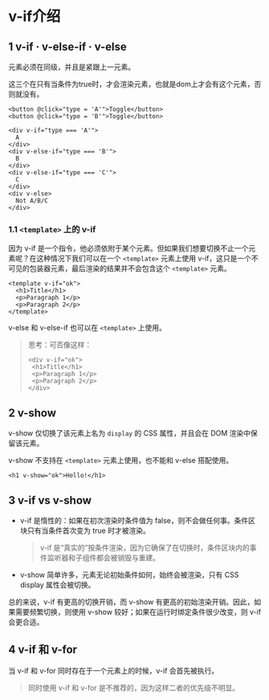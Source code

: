# v-if介绍

## 1 v-if · v-else-if · v-else

元素必须在同级，并且是紧跟上一元素。

这三个在只有当条件为true时，才会渲染元素，也就是dom上才会有这个元素，否则就没有。

```
<button @click="type = 'A'">Toggle</button>
<button @click="type = 'B'">Toggle</button>

<div v-if="type === 'A'">
  A
</div>
<div v-else-if="type === 'B'">
  B
</div>
<div v-else-if="type === 'C'">
  C
</div>
<div v-else>
  Not A/B/C
</div>
```

### 1.1 `<template>` 上的 v-if

因为 v-if 是一个指令，他必须依附于某个元素。但如果我们想要切换不止一个元素呢？在这种情况下我们可以在一个 `<template>` 元素上使用 v-if，这只是一个不可见的包装器元素，最后渲染的结果并不会包含这个 `<template>` 元素。

```
<template v-if="ok">
  <h1>Title</h1>
  <p>Paragraph 1</p>
  <p>Paragraph 2</p>
</template>
```

v-else 和 v-else-if 也可以在 `<template>` 上使用。

>思考：可否像这样：
>```
><div v-if="ok">
>  <h1>Title</h1>
>  <p>Paragraph 1</p>
>  <p>Paragraph 2</p>
></div>
>```

## 2 v-show

v-show 仅切换了该元素上名为 `display` 的 CSS 属性，并且会在 DOM 渲染中保留该元素。

v-show 不支持在 `<template>` 元素上使用，也不能和 v-else 搭配使用。

```
<h1 v-show="ok">Hello!</h1>
```

## 3 v-if vs v-show

* v-if 是惰性的：如果在初次渲染时条件值为 false，则不会做任何事。条件区块只有当条件首次变为 true 时才被渲染。
    >v-if 是“真实的”按条件渲染，因为它确保了在切换时，条件区块内的事件监听器和子组件都会被销毁与重建。

* v-show 简单许多，元素无论初始条件如何，始终会被渲染，只有 CSS display 属性会被切换。

总的来说，v-if 有更高的切换开销，而 v-show 有更高的初始渲染开销。因此，如果需要频繁切换，则使用 v-show 较好；如果在运行时绑定条件很少改变，则 v-if 会更合适。

## 4 v-if 和 v-for

当 v-if 和 v-for 同时存在于一个元素上的时候，v-if 会首先被执行。

>同时使用 v-if 和 v-for 是不推荐的，因为这样二者的优先级不明显。